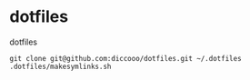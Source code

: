 # dotfiles
dotfiles

`git clone git@github.com:diccooo/dotfiles.git ~/.dotfiles
.dotfiles/makesymlinks.sh`

